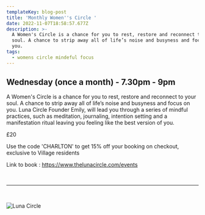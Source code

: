```yaml
---
templateKey: blog-post
title: 'Monthly Women''s Circle '
date: 2022-11-07T18:58:57.677Z
description: >-
  A Women's Circle is a chance for you to rest, restore and reconnect to your
  soul. A chance to strip away all of life’s noise and busyness and focus on
  you.
tags:
  - womens circle mindeful focus
---
```

## **Wednesday (once a month) - 7.30pm - 9pm**

A Women's Circle is a chance for you to rest, restore and reconnect to your soul. A chance to strip away all of life’s noise and busyness and focus on you. Luna Circle Founder Emily, will lead you through a series of mindful practices, such as meditation, journaling, intention setting and a manifestation ritual leaving you feeling like the best version of you. 

£20

Use the code 'CHARLTON' to get 15% off your booking on checkout, exclusive to Village residents 

Link to book : <https://www.thelunacircle.com/events>

<br><hr /><br>

![Luna Circle](/img/image001.png)
